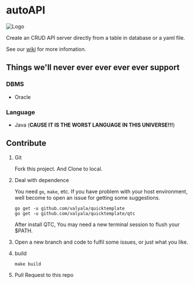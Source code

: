 # autoAPI

![Logo](https://i.ibb.co/vL1N1t1/logo.png)

Create an CRUD API server directly from a table in database or a yaml file.

See our [wiki](https://github.com/SHUReeducation/autoAPI/wiki) for more infomation.

## Things we'll never ever ever ever ever support

### DBMS

- Oracle

### Language

- Java (**CAUSE IT IS THE WORST LANGUAGE IN THIS UNIVERSE!!!**)

## Contribute

1. Git

    Fork this project. And Clone to local.
2. Deal with dependence

    You need `go`, `make`, etc. If you have problem with your host environment, well become to open an issue
    for getting some suggestions.
    ```shell script
    go get -u github.com/valyala/quicktemplate
    go get -u github.com/valyala/quicktemplate/qtc
    ```
    After install QTC, You may need a new terminal session to flush your $PATH.
3. Open a new branch and code to fulfil some issues, or just what you like.
4. build
    ```shell script
    make build
    ```
5. Pull Request to this repo